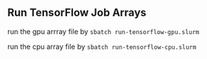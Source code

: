 ## Run TensorFlow Job Arrays  

run the gpu arrray file by `sbatch run-tensorflow-gpu.slurm`

run the cpu array file by `sbatch run-tensorflow-cpu.slurm`
